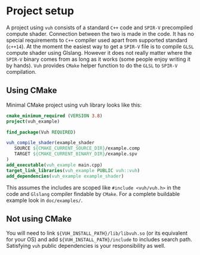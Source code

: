 # Project setup
A project using ```vuh``` consists of a standard ```C++``` code and ```SPIR-V``` precompiled
compute shader.
Connection between the two is made in the code.
It has no special requirements to ```C++``` compiler used apart from supported standard (```c++14```).
At the moment the easiest way to get a ```SPIR-V``` file is to compile ```GLSL```
compute shader using Glslang.
However it does not really matter where the ```SPIR-V``` binary comes from as long as it works
(some people enjoy writing it by hands).
```Vuh``` provides ```CMake``` helper function to do the ```GLSL``` to ```SPIR-V``` compilation.

## Using CMake
Minimal CMake project using vuh library looks like this:
```cmake
cmake_minimum_required (VERSION 3.8)
project(vuh_example)

find_package(Vuh REQUIRED)

vuh_compile_shader(example_shader
   SOURCE ${CMAKE_CURRENT_SOURCE_DIR}/example.comp
   TARGET ${CMAKE_CURRENT_BINARY_DIR}/example.spv
)
add_executable(vuh_example main.cpp)
target_link_libraries(vuh_example PUBLIC vuh::vuh)
add_dependencies(vuh_example example_shader)
```
This assumes the includes are scoped like ```#include <vuh/vuh.h>``` in the code
and ```Glslang``` compiler findable by ```CMake```. For a complete buildable example look in ```doc/examples/```.

## Not using CMake
You will need to link ```${VUH_INSTALL_PATH}/lib/libvuh.so``` (or its equivalent for your OS)
and add ```${VUH_INSTALL_PATH}/include``` to includes search path.
Satisfying ```vuh``` public dependencies is your responsibility as well.
